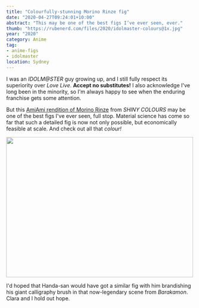 ```yaml
---
title: "Colourfully-stunning Morino Rinze fig"
date: "2020-04-27T09:24:01+10:00"
abstract: "This may be one of the best figs I’ve ever seen, ever."
thumb: "https://rubenerd.com/files/2020/idolmaster-colours@1x.jpg"
year: "2020"
category: Anime
tag:
- anime-figs
- idolmaster
location: Sydney
---
```

I was an *IDOLM@STER* guy growing up, and I still fully respect its superiority over *Love Live*. **Accept no substitutes!** I also acknowledge I've long been in the minority, so I'm always happy to see when the enduring franchise gets some attention.

But this [AmiAmi rendition of Morino Rinze](https://www.amiami.com/eng/detail?gcode=FIGURE-058189) from *SHINY COLOURS* may be one of the best figs I've ever seen, full stop. Material science has come so far that such a detailed fig is now not only possible, but economically feasible at scale. And check out all that *colour!*

<p><img src="https://rubenerd.com/files/2020/idolmaster-colours@1x.jpg" srcset="https://rubenerd.com/files/2020/idolmaster-colours@1x.jpg 1x, https://rubenerd.com/files/2020/idolmaster-colours@2x.jpg 2x" alt="" style="width:500px; height:375px;" /></p>

I'd hoped that Handa-san would have got a similar fig with him brandishing his giant calligraphy brush in that now-legendary scene from *Barakamon*. Clara and I hold out hope.

